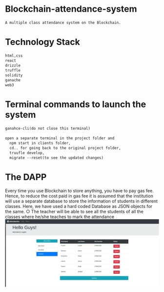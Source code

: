 # Blockchain-attendance-system
    A multiple class attendance system on the Blockchain.
  
# Technology Stack
    html,css
    react
    drizzle
    truffle
    solidity
    ganache
    web3
  
 # Terminal commands to launch the system
    ganahce-cli(do not close this terminal)
    
    open a separate terminal in the project folder and
      npm start in clients folder,
      cd.. for going back to the original project folder,
      truufle develop,
      migrate --reset(to see the updated changes)
      
 # The DAPP
Every time you use Blockchain to store anything, you have to pay gas fee. Hence, to reduce the cost paid in gas fee it is assumed that the institution will use a separate database to store the information of students in different classes. Here, we have used a hard coded Database as JSON objects for the same.
○ The teacher will be able to see all the students of all the classes where he/she teaches to mark the attendance
![](images/Mark_Attendance.jpeg)
